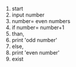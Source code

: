 1. start
2. input number
3. number= even numbers
4. if number= number+1
5. than,
6. print 'odd number'
7. else,
8. print 'even number'
9. exist

